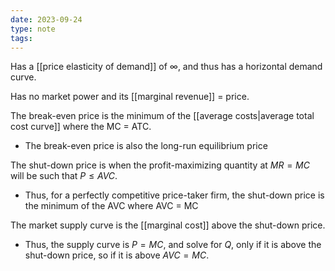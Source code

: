```yaml
---
date: 2023-09-24
type: note
tags: 
---
```

Has a [[price elasticity of demand]] of $\infty$, and thus has a horizontal demand curve.

Has no market power and its [[marginal revenue]] = price.

The break-even price is the minimum of the [[average costs|average total cost curve]] where the MC = ATC.
- The break-even price is also the long-run equilibrium price

The shut-down price is when the profit-maximizing quantity at $MR = MC$ will be such that $P \leq AVC$.
- Thus, for a perfectly competitive price-taker firm, the shut-down price is the minimum of the AVC where AVC = MC

The market supply curve is the [[marginal cost]] above the shut-down price.
- Thus, the supply curve is $P=MC$, and solve for $Q$, only if it is above the shut-down price, so if it is above $AVC=MC$.